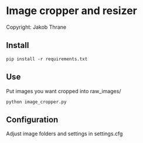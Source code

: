 # Image cropper and resizer

Copyright: Jakob Thrane

## Install

```
pip install -r requirements.txt
```

## Use

Put images you want cropped into raw_images/ 

```
python image_cropper.py
```

## Configuration

Adjust image folders and settings in settings.cfg
